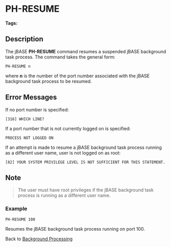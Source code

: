 # PH-RESUME

<PageHeader />

**Tags:**
<badge text='backgroud processes' vertical='middle' />

## Description

The jBASE **PH-RESUME** command resumes a suspended jBASE background task process. The command takes the general form:

```
PH-RESUME n
```

where **n** is the number of the port number associated with the jBASE background task process to be resumed.

## Error Messages

If no port number is specified:

```
[316] WHICH LINE?
```

If a port number that is not currently logged on is specified:

```
PROCESS NOT LOGGED ON
```

If an attempt is made to resume a jBASE background task process running as a different user name, user is not logged on as root:

```
[82] YOUR SYSTEM PRIVILEGE LEVEL IS NOT SUFFICIENT FOR THIS STATEMENT.
```

## Note

> The user must have root privileges if the jBASE background task process is running as a different user name.

### Example

```
PH-RESUME 100
```

Resumes the jBASE background task process running on port 100.

Back to [Background Processing](./../README.md)

<PageFooter />
